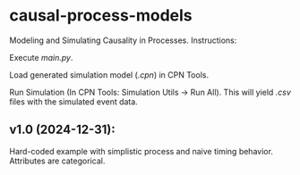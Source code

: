# causal-process-models
Modeling and Simulating Causality in Processes. Instructions:

Execute *main.py*. 

Load generated simulation model (*.cpn*) in CPN Tools.

Run Simulation (In CPN Tools: Simulation Utils -> Run All). This will yield *.csv* files with the simulated event data.

## v1.0 (2024-12-31): 
Hard-coded example with simplistic process and naive timing behavior. Attributes are categorical.
